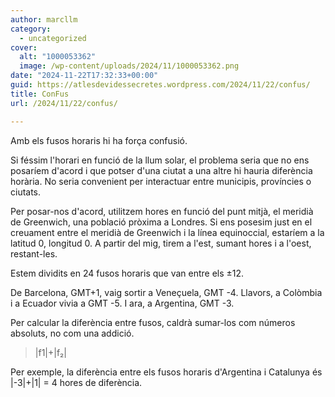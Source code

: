 ```yaml
---
author: marcllm
category:
  - uncategorized
cover:
  alt: "1000053362"
  image: /wp-content/uploads/2024/11/1000053362.png
date: "2024-11-22T17:32:33+00:00"
guid: https://atlesdevidessecretes.wordpress.com/2024/11/22/confus/
title: ConFus
url: /2024/11/22/confus/

---
```

Amb els fusos horaris hi ha força confusió.

Si féssim l'horari en funció de la llum solar, el problema seria que no ens posaríem d'acord i que potser d'una ciutat a una altre hi hauria diferència horària. No seria convenient per interactuar entre municipis, províncies o ciutats.

Per posar-nos d'acord, utilitzem hores en funció del punt mitjà, el meridià de Greenwich, una població pròxima a Londres. Si ens posesim just en el creuament entre el meridià de Greenwich i la línea equinoccial, estaríem a la latitud 0, longitud 0. A partir del mig, tirem a l'est, sumant hores i a l'oest, restant-les.

Estem dividits en 24 fusos horaris que van entre els ±12.

De Barcelona, GMT+1, vaig sortir a Veneçuela, GMT -4. Llavors, a Colòmbia i a Ecuador vivia a GMT -5. I ara, a Argentina, GMT -3.

Per calcular la diferència entre fusos, caldrà sumar-los com números absoluts, no com una addició.

> \|f1\|+\|f₂\|

Per exemple, la diferència entre els fusos horaris d'Argentina i Catalunya és \|-3\|+\|1\| = 4 hores de diferència.
